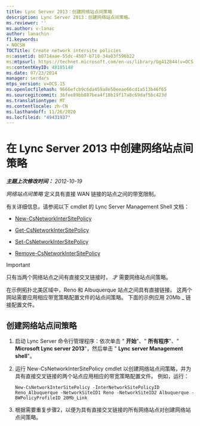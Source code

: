 ```yaml
---
title: Lync Server 2013：创建网络站点间策略
description: Lync Server 2013：创建网络站点间策略。
ms.reviewer: ''
ms.author: v-lanac
author: lanachin
f1.keywords:
- NOCSH
TOCTitle: Create network intersite policies
ms:assetid: b0714aae-55dc-4587-b718-34a03f596b22
ms:mtpsurl: https://technet.microsoft.com/en-us/library/Gg412844(v=OCS.15)
ms:contentKeyID: 48185148
ms.date: 07/23/2014
manager: serdars
mtps_version: v=OCS.15
ms.openlocfilehash: 9666efcb9c6da459a8e50eeae66cd1a513b46f65
ms.sourcegitcommit: 36fee89bb887bea4f18b19f17a8c69daf5bc423d
ms.translationtype: MT
ms.contentlocale: zh-CN
ms.lasthandoff: 11/26/2020
ms.locfileid: "49431937"
---
```

# <a name="create-network-intersite-policies-in-lync-server-2013"></a>在 Lync Server 2013 中创建网络站点间策略

<div data-xmlns="http://www.w3.org/1999/xhtml">

<div class="topic" data-xmlns="http://www.w3.org/1999/xhtml" data-msxsl="urn:schemas-microsoft-com:xslt" data-cs="https://msdn.microsoft.com/">

<div data-asp="https://msdn2.microsoft.com/asp">



</div>

<div id="mainSection">

<div id="mainBody">

<span> </span>

_**主题上次修改时间：** 2012-10-19_

*网络站点间策略* 定义具有直接 WAN 链接的站点之间的带宽限制。

有关详细信息，请参阅以下 cmdlet 的 Lync Server Management Shell 文档：

  - [New-CsNetworkInterSitePolicy](https://docs.microsoft.com/powershell/module/skype/New-CsNetworkInterSitePolicy)

  - [Get-CsNetworkInterSitePolicy](https://docs.microsoft.com/powershell/module/skype/Get-CsNetworkInterSitePolicy)

  - [Set-CsNetworkInterSitePolicy](https://docs.microsoft.com/powershell/module/skype/Set-CsNetworkInterSitePolicy)

  - [Remove-CsNetworkInterSitePolicy](https://docs.microsoft.com/powershell/module/skype/Remove-CsNetworkInterSitePolicy)

<div>


> [!IMPORTANT]  
> 只有当两个网络站点之间有直接交叉链接时， <EM>才</EM> 需要网络站点间策略。



</div>

在示例拓扑北美区域中，Reno 和 Albuquerque 站点之间具有直接链接。 这两个网站需要应用相应带宽策略配置文件的站点间策略。 下面的示例应用 20Mb \_ 链接配置文件。

<div>

## <a name="to-create-a-network-intersite-policy"></a>创建网络站点间策略

1.  启动 Lync Server 命令行管理程序：依次单击 " **开始**"、" **所有程序**"、" **Microsoft Lync server 2013**"，然后单击 " **Lync server Management shell**"。

2.  运行 New-CsNetworkInterSitePolicy cmdlet 以创建网络站点间策略，并为具有直接交叉链接的两个站点应用相应的带宽策略配置文件。 例如，运行：
    
        New-CsNetworkInterSitePolicy -InterNetworkSitePolicyID Reno_Albuquerque -NetworkSiteID1 Reno -NetworkSiteID2 Albuquerque -BWPolicyProfileID 20Mb_Link

3.  根据需要重复步骤2，以便为具有直接交叉链接的所有网络站点对创建网络站点间策略。

</div>

</div>

<span> </span>

</div>

</div>

</div>

